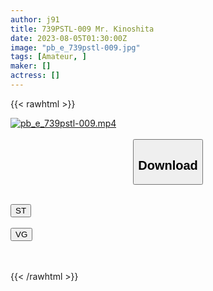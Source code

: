 ```yaml
---
author: j91
title: 739PSTL-009 Mr. Kinoshita
date: 2023-08-05T01:30:00Z
image: "pb_e_739pstl-009.jpg"
tags: [Amateur, ]
maker: []
actress: []
---
```



{{< rawhtml >}}

<div class="video" data-videoid="7PgYmJpBV9tA944">
    <a href="javascript:;">
        <img src="https://my.j91.asia/posts/pb_e_739pstl-009/pb_e_739pstl-009.jpg" width="WIDTH" height="HEIGHT" alt="pb_e_739pstl-009.mp4" loading="lazy">
    </a>
</div>

<script type="text/javascript" src="https://j91.asia/asset/on-demand-st.js"></script>

<br>
  <link rel="stylesheet" href="https://j91.asia/asset/bs5.css">
  
  <center>
  <button class="btn btn-primary" type="button" data-bs-toggle="collapse" data-bs-target=".multi-collapse" aria-expanded="false" aria-controls="multiCollapseExample1 multiCollapseExample2"><h2>Download</h2></button></center>
</p>
<div class="row">
  <div class="col">
    <div class="collapse multi-collapse" id="multiCollapseExample1">
      <div class="card card-body">
	      	      <br>
<div class="buttons">  
<a href="https://streamtape.to/v/7PgYmJpBV9tA944"><button class="btn-hover color-3"><i class="fa fa-download"></i> ST</button></a></div>
    </div>
  </div>
</div>
  <div class="col">
    <div class="collapse multi-collapse" id="multiCollapseExample2">
      <div class="card card-body">
	      <br>
<div class="buttons">
    <a href="https://vgembed.com/v/NMRLEpoe1GxXaG2"><button class="btn-hover color-9"><i class="fa fa-download"></i> VG</button></a></div>
<br><br>
      </div>
    </div>
  </div>
</div>

{{< /rawhtml >}}